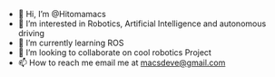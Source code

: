 - 👋 Hi, I’m @Hitomamacs
- 👀 I’m interested in Robotics, Artificial Intelligence and autonomous driving 
- 🌱 I’m currently learning ROS
- 💞️ I’m looking to collaborate on cool robotics Project
- 📫 How to reach me email me at macsdeve@gmail.com

<!---
Hitomamacs/Hitomamacs is a ✨ special ✨ repository because its `README.md` (this file) appears on your GitHub profile.
You can click the Preview link to take a look at your changes.
--->

